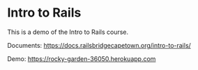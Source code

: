 # Intro to Rails

This is a demo of the Intro to Rails course.

Documents: https://docs.railsbridgecapetown.org/intro-to-rails/

Demo: https://rocky-garden-36050.herokuapp.com